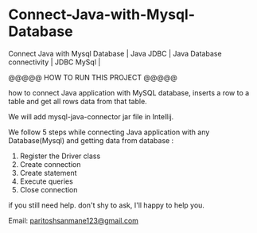 # Connect-Java-with-Mysql-Database
Connect Java with Mysql Database | Java JDBC | Java Database connectivity | JDBC MySql | 


@@@@@ HOW TO RUN THIS PROJECT @@@@@


how to connect Java application with MySQL database, inserts a row to a table and get all rows data from that table.

We will add mysql-java-connector jar file in Intellij. 

We follow 5 steps while connecting Java application with any Database(Mysql) and getting data from database : 

1. Register the Driver class
2. Create connection 
3. Create statement 
4. Execute queries
5. Close connection 

if you still need help. don't shy to ask, I'll happy to help you.

Email: paritoshsanmane123@gmail.com

